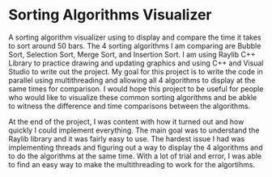 # Sorting Algorithms Visualizer

A sorting algorithm visualizer using to display and compare the time it takes to sort around 50 bars. The 4 sorting algorithms I am comparing are Bubble Sort, Selection Sort, Merge Sort, and Insertion Sort. I am using Raylib C++ Library to practice drawing and updating graphics and using C++ and Visual Studio to write out the project. My goal for this project is to write the code in parallel using multithreading and allowing all 4 algorithms to display at the same times for comparison. I would hope this project to be useful for people who would like to visualize these common sorting algorithms and be abkle to witness the difference and time comparisons between the algorithms.

At the end of the project, I was content with how it turned out and how quickly I could implement everything. The main goal was to understand the Raylib library and it was fairly easy to use. The hardest issue
I had was implementing threads and figuring out a way to display the 4 algorithms and to do the algorithms at the same time. With a lot of trial and error, I was able to find an easy way to make the multithreading to work for the algortihms.
